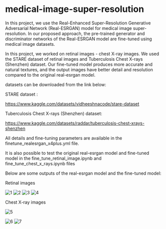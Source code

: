 # medical-image-super-resolution
 
In this project, we use the Real-Enhanced Super-Resolution Generative Adversarial Network (Real-ESRGAN) model for medical image super-resolution.
In our proposed approach, the pre-trained generator and discriminator networks of the 
Real-ESRGAN model are fine-tuned using medical image datasets.

In this project, we worked on retinal images - chest X-ray images. We used the STARE dataset of retinal images and Tuberculosis Chest X-rays (Shenzhen) dataset.
Our fine-tuned model produces more accurate and natural textures, and the output images have better detail and resolution compared to the original real-esrgan model.

datasets can be downloaded from the link below: 

STARE dataset :

https://www.kaggle.com/datasets/vidheeshnacode/stare-dataset

Tuberculosis Chest X-rays (Shenzhen) dataset:

https://www.kaggle.com/datasets/raddar/tuberculosis-chest-xrays-shenzhen

All details and fine-tuning parameters are available in the finetune_realesrgan_x4plus.yml file.

It is also possible to test the original real-esrgan model and fine-tuned model in the fine_tune_retinal_image.ipynb and fine_tune_chest_x_rays.ipynb files

Below are some outputs of the real-esrgan model and the fine-tuned model:

Retinal images

![1](https://user-images.githubusercontent.com/47056654/197783863-8a03ac44-163a-4675-965d-f1d751e2f4a2.jpeg)
![2](https://user-images.githubusercontent.com/47056654/197783906-ae4c5ae2-85bd-48bb-a9ea-9d7826c60625.jpeg)
![3](https://user-images.githubusercontent.com/47056654/197783926-2bc39b44-e047-4e13-92e1-3bd4c2891141.jpeg)
![4](https://user-images.githubusercontent.com/47056654/197783954-dfe2c0b1-9cba-4359-85e2-7d01af913e7d.jpeg)


Chest X-ray images 

![5](https://user-images.githubusercontent.com/47056654/197784017-a40d6ddd-baca-4a0c-8406-c33c65c527b2.jpeg)

![6](https://user-images.githubusercontent.com/47056654/197784062-8025888f-7873-4017-8ee6-797dbf7d9de7.jpeg)
![7](https://user-images.githubusercontent.com/47056654/197784093-19a0c6cd-335a-4f7a-b871-c30bcf6f8042.jpeg)








